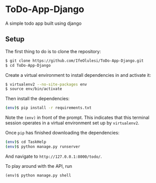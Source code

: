 # ToDo-App-Django
A simple todo app built using django

## Setup

The first thing to do is to clone the repository:

```sh
$ git clone https://github.com/IfeOlulesi/ToDo-App-Django.git
$ cd ToDo-App-Django
```

Create a virtual environment to install dependencies in and activate it:

```sh
$ virtualenv2 --no-site-packages env
$ source env/bin/activate
```

Then install the dependencies:

```sh
(env)$ pip install -r requirements.txt
```
Note the `(env)` in front of the prompt. This indicates that this terminal
session operates in a virtual environment set up by `virtualenv2`.

Once `pip` has finished downloading the dependencies:
```sh
(env)$ cd TaskHelp
(env)$ python manage.py runserver
```
And navigate to `http://127.0.0.1:8000/todo/`.

To play around with the API, run
```
(env)$ python manage.py shell
```
